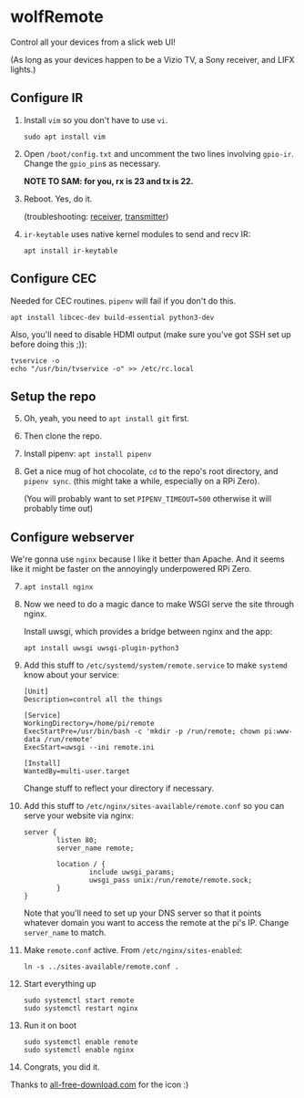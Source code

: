 # wolfRemote

Control all your devices from a slick web UI!

(As long as your devices happen to be a Vizio TV, a Sony receiver, and LIFX lights.)

## Configure IR

1. Install `vim` so you don't have to use `vi`.

    ```sudo apt install vim```

2. Open `/boot/config.txt` and uncomment the two lines involving `gpio-ir`. Change the `gpio_pin`s as necessary. 
    
    **NOTE TO SAM: for you, rx is 23 and tx is 22.** 

3. Reboot. Yes, do it.

   (troubleshooting: [receiver](https://blog.gordonturner.com/2020/05/31/raspberry-pi-ir-receiver/), [transmitter](https://blog.gordonturner.com/2020/06/10/raspberry-pi-ir-transmitter/))

4. `ir-keytable` uses native kernel modules to send and recv IR:

    `apt install ir-keytable` 

## Configure CEC 

Needed for CEC routines. `pipenv` will fail if you don't do this.

`apt install libcec-dev build-essential python3-dev`

Also, you'll need to disable HDMI output (make sure you've got SSH set up before doing this ;)):

```
tvservice -o
echo "/usr/bin/tvservice -o" >> /etc/rc.local
```

## Setup the repo

5. Oh, yeah, you need to `apt install git` first.

6. Then clone the repo.

7. Install pipenv: `apt install pipenv`

8. Get a nice mug of hot chocolate, `cd` to the repo's root directory, and `pipenv sync`.
   (this might take a while, especially on a RPi Zero).

   (You will probably want to set `PIPENV_TIMEOUT=500` otherwise it will probably time out)

## Configure webserver

We're gonna use `nginx` because I like it better than Apache. And it seems like it might be faster on the annoyingly underpowered RPi Zero.

7. `apt install nginx`

8.  Now we need to do a magic dance to make WSGI serve the site through nginx.

    Install uwsgi, which provides a bridge between nginx and the app:

    `apt install uwsgi uwsgi-plugin-python3`

9. Add this stuff to `/etc/systemd/system/remote.service` to make `systemd` know about your service:
    
    ```
    [Unit]
    Description=control all the things
    
    [Service]
    WorkingDirectory=/home/pi/remote
    ExecStartPre=/usr/bin/bash -c 'mkdir -p /run/remote; chown pi:www-data /run/remote'
    ExecStart=uwsgi --ini remote.ini
    
    [Install]
    WantedBy=multi-user.target
    ```

    Change stuff to reflect your directory if necessary.

10. Add this stuff to `/etc/nginx/sites-available/remote.conf` so you can serve your website via nginx:

    ```
    server {
            listen 80;
            server_name remote;
    
            location / {
                    include uwsgi_params;
                    uwsgi_pass unix:/run/remote/remote.sock;
            }
    }
    ```

    Note that you'll need to set up your DNS server so that it points whatever domain you want to access the remote at the pi's IP. Change `server_name` to match.

11. Make `remote.conf` active. From `/etc/nginx/sites-enabled`:

    ```ln -s ../sites-available/remote.conf .```

11. Start everything up

    ```
    sudo systemctl start remote
    sudo systemctl restart nginx
    ```

12. Run it on boot

    ```
    sudo systemctl enable remote
    sudo systemctl enable nginx
    ```

13. Congrats, you did it.

Thanks to [all-free-download.com](https://all-free-download.com/free-vector/download/wildlife-background-wolf-moon-icon-starry-sky-decor_6829751.html) for the icon :)
